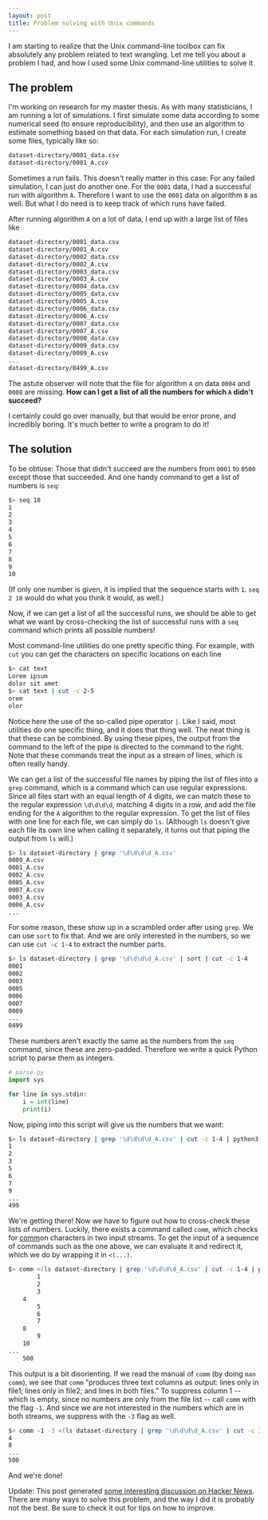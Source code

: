 ```yaml
---
layout: post
title: Problem solving with Unix commands
---
```


I am starting to realize that the Unix command-line toolbox can fix absolutely any problem related to text wrangling. Let me tell you about a problem I had, and how I used some Unix command-line utilities to solve it.

## The problem

I'm working on research for my master thesis. As with many statisticians, I am running a lot of simulations. I first simulate some data according to some numerical seed (to ensure reproducibility), and then use an algorithm to estimate something based on that data. For each simulation run, I create some files, typically like so:

```bash
dataset-directory/0001_data.csv
dataset-directory/0001_A.csv
```
Sometimes a run fails. This doesn't really matter in this case: For any failed simulation, I can just do another one. For the `0001` data, I had a successful run with algorithm `A`. Therefore I want to use the `0001` data on algorithm `B` as well. But what I do need is to keep track of which runs have failed.

After running algorithm `A` on a lot of data, I end up with a large list of files like

```bash
dataset-directory/0001_data.csv
dataset-directory/0001_A.csv
dataset-directory/0002_data.csv
dataset-directory/0002_A.csv
dataset-directory/0003_data.csv
dataset-directory/0003_A.csv
dataset-directory/0004_data.csv
dataset-directory/0005_data.csv
dataset-directory/0005_A.csv
dataset-directory/0006_data.csv
dataset-directory/0006_A.csv
dataset-directory/0007_data.csv
dataset-directory/0007_A.csv
dataset-directory/0008_data.csv
dataset-directory/0009_data.csv
dataset-directory/0009_A.csv
...
dataset-directory/0499_A.csv
```
The astute observer will note that the file for algorithm `A` on data `0004` and `0008` are missing. **How can I get a list of all the numbers for which `A` didn't succeed?**

I certainly could go over manually, but that would be error prone, and incredibly boring. It's much better to write a program to do it!

## The solution

To be obtuse: Those that didn't succeed are the numbers from `0001` to `0500` except those that succeeded. And one handy command to get a list of numbers is `seq`:

```bash
$> seq 10
1
2
3
4
5
6
7
8
9
10
```
(If only one number is given, it is implied that the sequence starts with `1`. `seq 2 10` would do what you think it would, as well.)

Now, if we can get a list of all the successful runs, we should be able to get what we want by cross-checking the list of successful runs with a `seq` command which prints all possible numbers!

Most command-line utilities do one pretty specific thing. For example, with `cut` you can get the characters on specific locations on each line

```bash
$> cat text
Lorem ipsum
dolor sit amet
$> cat text | cut -c 2-5
orem
olor
```
Notice here the use of the so-called pipe operator `|`. Like I said, most utilities do one specific thing, and it does that thing well. The neat thing is that these can be combined. By using these pipes, the output from the command to the left of the pipe is directed to the command to the right. Note that these commands treat the input as a stream of lines, which is often really handy.

We can get a list of the successful file names by piping the list of files into a `grep` command, which is a command which can use regular expressions. Since all files start with an equal length of 4 digits, we can match these to the regular expression `\d\d\d\d`, matching 4 digits in a row, and add the file ending for the `A` algorithm to the regular expression. To get the list of files with one line for each file, we can simply do `ls`. (Although `ls` doesn't give each file its own line when calling it separately, it turns out that piping the output from `ls` will.)

```bash
$> ls dataset-directory | grep '\d\d\d\d_A.csv'
0009_A.csv
0001_A.csv
0002_A.csv
0005_A.csv
0007_A.csv
0003_A.csv
0006_A.csv
...
```
For some reason, these show up in a scrambled order after using `grep`. We can use `sort` to fix that. And we are only interested in the numbers, so we can use `cut -c 1-4` to extract the number parts.

```bash
$> ls dataset-directory | grep '\d\d\d\d_A.csv' | sort | cut -c 1-4
0001
0002
0003
0005
0006
0007
0009
...
0499
```
These numbers aren't exactly the same as the numbers from the `seq` command, since these are zero-padded. Therefore we write a quick Python script to parse them as integers.

```python
# parse.py
import sys

for line in sys.stdin:
    i = int(line)
    print(i)
```

Now, piping into this script will give us the numbers that we want:

```bash
$> ls dataset-directory | grep '\d\d\d\d_A.csv' | cut -c 1-4 | python3 parse.py
1
2
3
5
6
7
9
...
499
```

We're getting there! Now we have to figure out how to cross-check these lists of numbers. Luckily, there exists a command called `comm`, which checks for <u>comm</u>on characters in two input streams. To get the input of a sequence of commands such as the one above, we can evaluate it and redirect it, which we do by wrapping it in `<(...)`.

```bash
$> comm <(ls dataset-directory | grep '\d\d\d\d_A.csv' | cut -c 1-4 | python3 parse.py) <(seq 500)
        1
        2
        3
    4
        5
        6
        7
    8
        9
    10
...
    500
```
This output is a bit disorienting. If we read the manual of `comm` (by doing `man comm`), we see that `comm` "produces three text columns as output: lines only in file1; lines only in file2; and lines in both files." To suppress column 1 -- which is empty, since no numbers are only from the file list -- call `comm` with the flag `-1`. And since we are not interested in the numbers which are in both streams, we suppress with the `-3` flag as well.

```bash
$> comm -1 -3 <(ls dataset-directory | grep '\d\d\d\d_A.csv' | cut -c 1-4 | python3 parse.py) <(seq 500)
4
8
...
500
```

And we're done!

Update: This post generated [some interesting discussion on Hacker News](https://news.ycombinator.com/item?id=19160659). There are many ways to solve this problem, and the way I did it is probably not the best. Be sure to check it out for tips on how to improve.